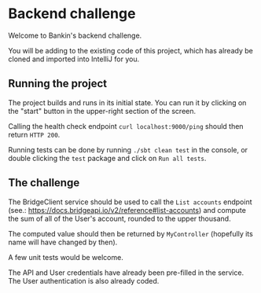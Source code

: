 # Backend challenge

Welcome to Bankin's backend challenge.

You will be adding to the existing code of this project, which has already be cloned and imported into IntelliJ for you.

## Running the project

The project builds and runs in its initial state. You can run it by clicking on the "start" button in the upper-right section of the screen.

Calling the health check endpoint `curl localhost:9000/ping` should then return `HTTP 200`.

Running tests can be done by running `./sbt clean test` in the console, or double clicking the `test` package and click on `Run all tests`.

## The challenge

The BridgeClient service should be used to call the `List accounts` endpoint (see.: https://docs.bridgeapi.io/v2/reference#list-accounts) and compute the sum of all of the User's account, rounded to the upper thousand.

The computed value should then be returned by `MyController` (hopefully its name will have changed by then).

A few unit tests would be welcome.

The API and User credentials have already been pre-filled in the service. The User authentication is also already coded.